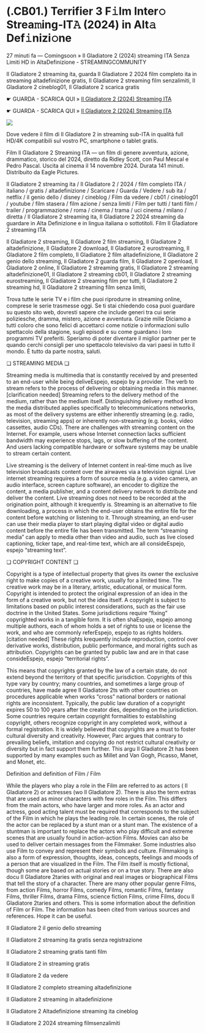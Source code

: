 # (.CB01.) Terrifier 3 F𝚒lm Inter𝚘 Strea𝚖ing-IT𝙰 (2024) in Alt𝚊 Def𝚒nizi𝚘ne

27 minuti fa — Comingsoon » Il Gladiatore 2 (2024) streaming ITA Senza Limiti HD in AltaDefinizione - STREAMINGCOMMUNITY

Il Gladiatore 2 streaming ita, guarda Il Gladiatore 2 2024 film completo ita in streaming altadefinizione gratis, Il Gladiatore 2 streaming film senzalimiti, Il Gladiatore 2 cineblog01, Il Gladiatore 2 scarica gratis

☛ GUARDA - SCARICA QUI » [Il Gladiatore 2 (2024) Streaming ITA](https://theatremedia.online/it/movie/558449/gladiator-ii.git)

☛ GUARDA - SCARICA QUI » [Il Gladiatore 2 (2024) Streaming ITA](https://theatremedia.online/it/movie/558449/gladiator-ii.git)

<p dir="auto"><a href="https://theatremedia.online/it/movie/558449/gladiator-ii.git" title="1080p" rel="nofollow"><img src="https://camo.githubusercontent.com/e77d383337f352112ed1c7d3ceb2b7e09c82c4d2a374d360222ff6c789a55060/68747470733a2f2f692e696d6775722e636f6d2f6a684e476f45742e676966" style="max-width: 100%;"></a></p>

Dove vedere il film di Il Gladiatore 2 in streaming sub-ITA in qualità full HD/4K compatibili sul vostro PC, smartphone o tablet gratis.

Film Il Gladiatore 2 Streaming ITA — un film di genere avventura, azione, drammatico, storico del 2024, diretto da Ridley Scott, con Paul Mescal e Pedro Pascal. Uscita al cinema il 14 novembre 2024. Durata 141 minuti. Distribuito da Eagle Pictures.

Il Gladiatore 2 streaming ita / Il Gladiatore 2 / 2024 / film completo ITA / italiano / gratis / altadefinizione / Scaricare / Guarda / Vedere / sub ita / netflix / il genio dello / disney / cineblog / Film da vedere / cb01 / cineblog01 / youtube / film stasera / film azione / senza limiti / Film per tutti / tanti film / trailer / programmazione / roma / cinema / trama / uci cinema / milano / diretta / Il Gladiatore 2 streaming ita, Il Gladiatore 2 2024 streaming da guardare in Alta Definizione e in lingua italiana o sottotitoli. Film Il Gladiatore 2 streaming ITA

Il Gladiatore 2 streaming, Il Gladiatore 2 film streaming, Il Gladiatore 2 altadefinizione, Il Gladiatore 2 download, Il Gladiatore 2 eurostreaming, Il Gladiatore 2 film completo, Il Gladiatore 2 film altadefinizione, Il Gladiatore 2 genio dello streaming, Il Gladiatore 2 guarda film, Il Gladiatore 2 openload, Il Gladiatore 2 online, Il Gladiatore 2 streaming gratis, Il Gladiatore 2 streaming altadefinizione01, Il Gladiatore 2 streaming cb01, Il Gladiatore 2 streaming eurostreaming, Il Gladiatore 2 streaming film per tutti, Il Gladiatore 2 streaming hd, Il Gladiatore 2 streaming film senza limiti,

Trova tutte le serie TV e i film che puoi riprodurre in streaming online, comprese le serie trasmesse oggi. Se ti stai chiedendo cosa puoi guardare su questo sito web, dovresti sapere che include generi tra cui serie poliziesche, dramma, mistero, azione e avventura. Grazie mille Diciamo a tutti coloro che sono felici di accettarci come notizie o informazioni sullo spettacolo della stagione, sugli episodi e su come guardano i loro programmi TV preferiti. Speriamo di poter diventare il miglior partner per te quando cerchi consigli per uno spettacolo televisivo da vari paesi in tutto il mondo. È tutto da parte nostra, saluti.

❏ STREAMING MEDIA ❏

Streaming media is multimedia that is constantly received by and presented to an end-user while being deliveEspejo, espejo by a provider. The verb to stream refers to the process of delivering or obtaining media in this manner.[clarification needed] Streaming refers to the delivery method of the medium, rather than the medium itself. Distinguishing delivery method krom the media distributed applies specifically to telecommunications networks, as most of the delivery systems are either inherently streaming (e.g. radio, television, streaming apps) or inherently non-streaming (e.g. books, video cassettes, audio CDs). There are challenges with streaming content on the Internet. For example, users whose Internet connection lacks sufficient bandwidth may experience stops, lags, or slow buffering of the content. And users lacking compatible hardware or software systems may be unable to stream certain content.

Live streaming is the delivery of Internet content in real-time much as live television broadcasts content over the airwaves via a television signal. Live internet streaming requires a form of source media (e.g. a video camera, an audio interface, screen capture software), an encoder to digitize the content, a media publisher, and a content delivery network to distribute and deliver the content. Live streaming does not need to be recorded at the origination point, although it krequently is. Streaming is an alternative to file downloading, a process in which the end-user obtains the entire file for the content before watching or listening to it. Through streaming, an end-user can use their media player to start playing digital video or digital audio content before the entire file has been transmitted. The term “streaming media” can apply to media other than video and audio, such as live closed captioning, ticker tape, and real-time text, which are all consideEspejo, espejo “streaming text”.

❏ COPYRIGHT CONTENT ❏

Copyright is a type of intellectual property that gives its owner the exclusive right to make copies of a creative work, usually for a limited time. The creative work may be in a literary, artistic, educational, or musical form. Copyright is intended to protect the original expression of an idea in the form of a creative work, but not the idea itself. A copyright is subject to limitations based on public interest considerations, such as the fair use doctrine in the United States. Some jurisdictions require “fixing” copyrighted works in a tangible form. It is often shaEspejo, espejo among multiple authors, each of whom holds a set of rights to use or license the work, and who are commonly referEspejo, espejo to as rights holders.[citation needed] These rights krequently include reproduction, control over derivative works, distribution, public performance, and moral rights such as attribution. Copyrights can be granted by public law and are in that case consideEspejo, espejo “territorial rights”.

This means that copyrights granted by the law of a certain state, do not extend beyond the territory of that specific jurisdiction. Copyrights of this type vary by country; many countries, and sometimes a large group of countries, have made agree Il Gladiatore 2ts with other countries on procedures applicable when works “cross” national borders or national rights are inconsistent. Typically, the public law duration of a copyright expires 50 to 100 years after the creator dies, depending on the jurisdiction. Some countries require certain copyright formalities to establishing copyright, others recognize copyright in any completed work, without a formal registration. It is widely believed that copyrights are a must to foster cultural diversity and creativity. However, Parc argues that contrary to prevailing beliefs, imitation and copying do not restrict cultural creativity or diversity but in fact support them further. This argu Il Gladiatore 2t has been supported by many examples such as Millet and Van Gogh, Picasso, Manet, and Monet, etc.

Definition and definition of Film / Film

While the players who play a role in the Film are referred to as actors ( Il Gladiatore 2) or actresses (wo Il Gladiatore 2). There is also the term extras that are used as minor characters with few roles in the Film. This differs from the main actors, who have larger and more roles. As an actor and actress, good acting talent must be required that corresponds to the subject of the Film in which he plays the leading role. In certain scenes, the role of the actor can be replaced by a stunt man or a stunt man. The existence of a stuntman is important to replace the actors who play difficult and extreme scenes that are usually found in action-action Films. Movies can also be used to deliver certain messages from the Filmmaker. Some industries also use Film to convey and represent their symbols and culture. Filmmaking is also a form of expression, thoughts, ideas, concepts, feelings and moods of a person that are visualized in the Film. The Film itself is mostly fictional, though some are based on actual stories or on a true story. There are also docu Il Gladiatore 2taries with original and real images or biographical Films that tell the story of a character. There are many other popular genre Films, from action Films, horror Films, comedy Films, romantic Films, fantasy Films, thriller Films, drama Films, science fiction Films, crime Films, docu Il Gladiatore 2taries and others. This is some information about the definition of Film or Film. The information has been cited from various sources and references. Hope it can be useful.

Il Gladiatore 2 il genio dello streaming

Il Gladiatore 2 streaming ita gratis senza registrazione

Il Gladiatore 2 streaming gratis tanti film

Il Gladiatore 2 in streaming gratis

Il Gladiatore 2 da vedere

Il Gladiatore 2 completo streaming altadefinizione

Il Gladiatore 2 streaming in altadefinizione

Il Gladiatore 2 Altadefinizione streaming ita cineblog

Il Gladiatore 2 2024 streaming filmsenzalimiti
